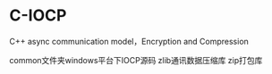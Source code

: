 # C-IOCP
C++ async communication model，Encryption and Compression


common文件夹windows平台下IOCP源码
zlib通讯数据压缩库
zip打包库

